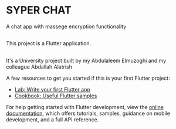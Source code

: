 # SYPER CHAT

A chat app with massege encryption functionality

##

This project is a Flutter application.
##
It's a University project built by my Abdulaleem Elmuzoghi and my colleague Abdallah Alatrish

A few resources to get you started if this is your first Flutter project:

- [Lab: Write your first Flutter app](https://docs.flutter.dev/get-started/codelab)
- [Cookbook: Useful Flutter samples](https://docs.flutter.dev/cookbook)

For help getting started with Flutter development, view the
[online documentation](https://docs.flutter.dev/), which offers tutorials,
samples, guidance on mobile development, and a full API reference.
